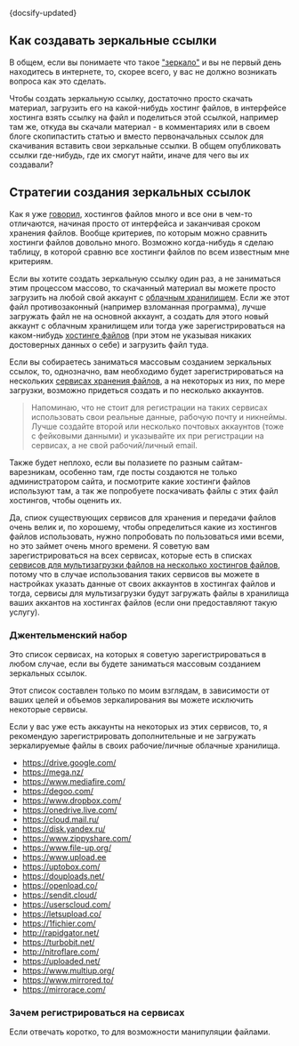 {docsify-updated}

## Как создавать зеркальные ссылки

В общем, если вы понимаете что такое ["зеркало"](/ru-RU/introduction?id=%d0%a2%d0%b5%d1%80%d0%bc%d0%b8%d0%bd%d0%be%d0%bb%d0%be%d0%b3%d0%b8%d1%8f) и вы не первый день находитесь в интернете, то, скорее всего, у вас не должно возникать вопроса как это сделать.

Чтобы создать зеркальную ссылку, достаточно просто скачать материал, загрузить его на какой-нибудь хостинг файлов, в интерфейсе хостинга взять ссылку на файл и поделиться этой ссылкой, например там же, откуда вы скачали материал - в комментариях или в своем блоге скопипастить статью и вместо первоначальных ссылок для скачивания вставить свои зеркальные ссылки. В общем опубликовать ссылки где-нибудь, где их смогут найти, иначе для чего вы их создавали?

## Стратегии создания зеркальных ссылок

Как я уже [говорил](/ru-RU/introduction?id=%d0%9e-%d0%b7%d0%b5%d1%80%d0%ba%d0%b0%d0%bb%d0%b8%d1%80%d0%be%d0%b2%d0%b0%d0%bd%d0%b8%d0%b8), хостингов файлов много и все они в чем-то отличаются, начиная просто от интерфейса и заканчивая сроком хранения файлов. Вообще критериев, по которым можно сравнить хостинги файлов довольно много. Возможно когда-нибудь я сделаю таблицу, в которой сравню все хостинги файлов по всем известным мне критериям.

Если вы хотите создать зеркальную ссылку один раз, а не заниматься этим процессом массово, то скачанный материал вы можете просто загрузить на любой свой аккаунт с [облачным хранилищем](/ru-RU/files-hostings-list?id=%d0%9e%d0%b1%d0%bb%d0%b0%d1%87%d0%bd%d1%8b%d0%b5-%d1%85%d1%80%d0%b0%d0%bd%d0%b8%d0%bb%d0%b8%d1%89%d0%b0). Если же этот файл противозаконный (например взломанная программа), лучше загружать файл не на основной аккаунт, а создать для этого новый аккаунт с облачным хранилищем или тогда уже зарегистрироваться на каком-нибудь [хостинге файлов](/ru-RU/files-hostings-list) (при этом не указывая никаких достоверных данных о себе) и загрузить файл туда.

Если вы собираетесь заниматься массовым созданием зеркальных ссылок, то, однозначно, вам необходимо будет зарегистрироваться на нескольких [сервисах хранения файлов](/ru-RU/files-hostings-list), а на некоторых из них, по мере загрузки, возможно придеться создать и по несколько аккаунтов.

> Напоминаю, что не стоит для регистрации на таких сервисах использовать свои реальные данные, рабочую почту и никнеймы. Лучше создайте второй или несколько почтовых аккаунтов (тоже с фейковыми данными) и указывайте их при регистрации на сервисах, а не свой рабочий/личный email.

Также будет неплохо, если вы полазиете по разным сайтам-варезникам, особенно там, где посты создаются не только администратором сайта, и посмотрите какие хостинги файлов используют там, а так же попробуете поскачивать файлы с этих файл хостингов, чтобы оценить их.

Да, спиок существующих сервисов для хранения и передачи файлов очень велик и, по хорошему, чтобы определиться какие из хостингов файлов использовать, нужно попробовать по пользоваться ими всеми, но это займет очень много времени. Я советую вам зарегистрироваться на всех сервисах, которые есть в списках [сервисов для мультизагрузки файлов на несколько хостингов файлов](http://localhost:3000/#/ru-RU/files-hostings-list?id=%d0%a1%d0%b5%d1%80%d0%b2%d0%b8%d1%81%d1%8b-%d0%b4%d0%bb%d1%8f-%d0%bc%d1%83%d0%bb%d1%8c%d1%82%d0%b8%d0%b7%d0%b0%d0%b3%d1%80%d1%83%d0%b7%d0%ba%d0%b8-%d1%84%d0%b0%d0%b9%d0%bb%d0%be%d0%b2-%d0%bd%d0%b0-%d0%bd%d0%b5%d1%81%d0%ba%d0%be%d0%bb%d1%8c%d0%ba%d0%be-%d1%85%d0%be%d1%81%d1%82%d0%b8%d0%bd%d0%b3%d0%be%d0%b2-%d1%84%d0%b0%d0%b9%d0%bb%d0%be%d0%b2), потому что в случае использования таких сервисов вы можете в настройках указать данные от своих аккаунтов в хостингах файлов и тогда, сервисы для мультизагрузки будут загружать файлы в хранилища ваших аккантов на хостингах файлов (если они предоставляют такую услугу).

### Джентельменский набор

Это список сервисах, на которых я советую зарегистрироваться в любом случае, если вы будете заниматься массовым созданием зеркальных ссылок.

Этот список составлен только по моим взглядам, в зависимости от ваших целей и объемов зеркалирования вы можете исключить некоторые сервисы.

Если у вас уже есть аккаунты на некоторых из этих сервисов, то, я рекомендую зарегистрировать дополнительные и не загружать зеркалируемые файлы в своих рабочие/личные облачные хранилища.

- https://drive.google.com/
- https://mega.nz/
- https://www.mediafire.com/
- https://degoo.com/
- https://www.dropbox.com/
- https://onedrive.live.com/
- https://cloud.mail.ru/
- https://disk.yandex.ru/
- https://www.zippyshare.com/
- https://www.file-up.org/
- https://www.upload.ee
- https://uptobox.com/
- https://douploads.net/
- https://openload.co/
- https://sendit.cloud/
- https://userscloud.com/
- https://letsupload.co/
- https://1fichier.com/
- http://rapidgator.net/
- https://turbobit.net/
- http://nitroflare.com/
- https://uploaded.net/
- https://www.multiup.org/
- https://www.mirrored.to/
- https://mirrorace.com/

### Зачем регистрироваться на сервисах

Если отвечать коротко, то для возможности манипуляции файлами.
